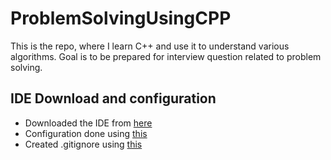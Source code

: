 # ProblemSolvingUsingCPP
This is the repo, where I learn C++ and use it to understand various algorithms. Goal is to  be prepared for interview question related to problem solving.

## IDE Download and configuration
- Downloaded the IDE from [here](https://sourceforge.net/projects/orwelldevcpp/)
- Configuration done using [this](https://www.softwaretestinghelp.com/dev-cpp-ide/)
- Created .gitignore using [this](https://www.toptal.com/developers/gitignore)
